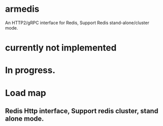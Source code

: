 # armedis
An HTTP2/gRPC interface for Redis, Support Redis stand-alone/cluster mode.

# currently not implemented
# In progress.

# Load map
## Redis Http interface, Support redis cluster, stand alone mode.

<!--
add testcase for service.
for description

// # https://github.com/moon4311/gradle_boot

0. established every type of redis.

1. type of redis config
- single master
- master-slave
- master-slave with sentinel
- cluster

2. test
- connect each type of redis and test
- test : set, get, hget, mget, mset etc...

3. support grpc.

4. support topology provider for each type of redis, except single node.

----------- known issue ----------
* READONLY You can't write against a read only slave.
Need RedisServerDetector debugging
-->